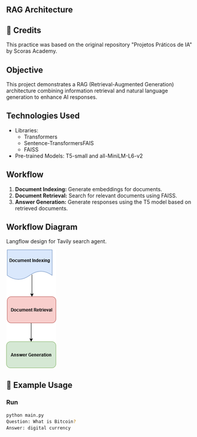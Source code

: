 ## RAG Architecture

## 🙌 Credits
This practice was based on the original repository "Projetos Práticos de IA" by Scoras Academy.

## Objective
This project demonstrates a RAG (Retrieval-Augmented Generation) architecture combining information retrieval and natural language generation to enhance AI responses.

## Technologies Used
- Libraries:
  - Transformers
  - Sentence-TransformersFAIS
  - FAISS
- Pre-trained Models: T5-small and all-MiniLM-L6-v2

## Workflow
1. **Document Indexing:**  Generate embeddings for documents.
2. **Document Retrieval:** Search for relevant documents using FAISS.
3. **Answer Generation:**  Generate responses using the T5 model based on retrieved documents.

## Workflow Diagram
Langflow design for Tavily search agent.

![Flowchart](rag.drawio.png)

## 📖 Example Usage

### Run

```bash
python main.py
Question: What is Bitcoin?
Answer: digital currency






